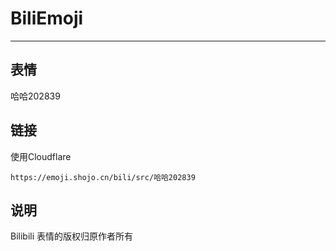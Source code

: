 # BiliEmoji
---
## 表情
哈哈202839
## 链接
使用Cloudflare
```
https://emoji.shojo.cn/bili/src/哈哈202839
```
## 说明
Bilibili 表情的版权归原作者所有
